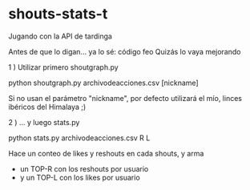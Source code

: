 shouts-stats-t
==============

Jugando con la API de tardinga

Antes de que lo digan... ya lo sé: código feo
Quizás lo vaya mejorando


1 ) Utilizar primero shoutgraph.py

python shoutgraph.py archivodeacciones.csv [nickname]

Si no usan el parámetro "nickname", por defecto utilizará el mío, linces ibéricos del Himalaya
;)


2 ) ... y luego stats.py

python stats.py archivodeacciones.csv R L


Hace un conteo de likes y reshouts en cada shouts, y arma
- un TOP-R con los reshouts por usuario
- y un TOP-L con los likes por usuario
